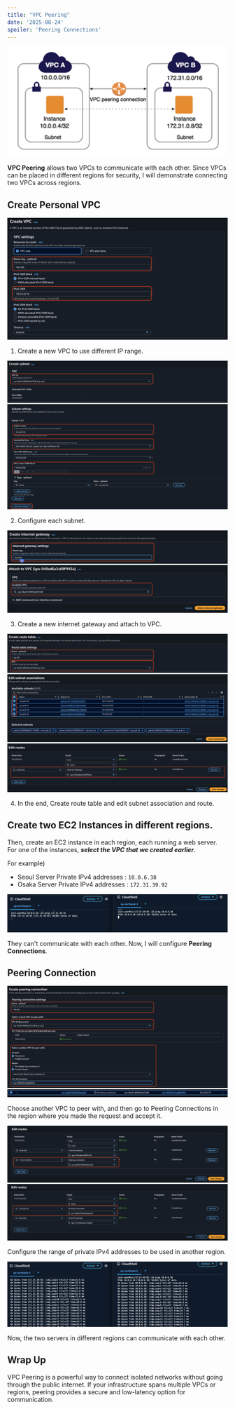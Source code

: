 ```yaml
---
title: "VPC Peering"
date: '2025-08-24'
spoiler: 'Peering Connections'
---
```


![Peering Connection](./vpc-peering/peering-connection.png)

**VPC Peering** allows two VPCs to communicate with each other.
Since VPCs can be placed in different regions for security, I will demonstrate connecting two VPCs across regions.

## Create Personal VPC

![New VPC](./vpc-peering/new-vpc.png)
1. Create a new VPC to use different IP range.

![Create Subnet](./vpc-peering/create-subnet.png)
![Subnet Setting](./vpc-peering/subnet-setting.png)

2. Configure each subnet.

![Internet Gateway](./vpc-peering/internet-gateway.png)
![Attach VPC](./vpc-peering/attach-to-vpc.png)

3. Create a new internet gateway and attach to VPC.

![Create Route Table](./vpc-peering/create-route-table.png)
![Edit subnet Association](./vpc-peering/edit-subnet-association.png)
![Edit Route](./vpc-peering/edit-route.png)

4. In the end, Create route table and edit subnet association and route.

## Create two EC2 Instances in different regions.

Then, create an EC2 instance in each region, each running a web server.
For one of the instances, ***select the VPC that we created earlier***.

For example)

* Seoul Server Private IPv4 addresses : `10.0.6.38`
* Osaka Server Private IPv4 addresses : `172.31.39.92`

![Ping Server](./vpc-peering/ping-server-01.png)

They can't communicate with each other. Now, I will configure **Peering Connections**.

## Peering Connection

![Create Peering Connection](./vpc-peering/create-peering-connection.png)
![Accept Peeringonnection](./vpc-peering/accept-peering-connection.png)

Choose another VPC to peer with, and then go to Peering Connections in the region where you made the request and accept it.

![Route Table](./vpc-peering/route-table-01.png)
![Route Table](./vpc-peering/route-table-02.png)

Configure the range of private IPv4 addresses to be used in another region.

![Ping Success](./vpc-peering/ping-success.png)

Now, the two servers in different regions can communicate with each other.

## Wrap Up

VPC Peering is a powerful way to connect isolated networks without going through the public internet. If your infrastructure spans multiple VPCs or regions, peering provides a secure and low-latency option for communication.
